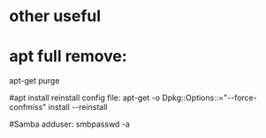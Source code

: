 # other useful

# apt full remove:
apt-get purge <package-name>

#apt install reinstall config file:
apt-get -o Dpkg::Options::="--force-confmiss" install --reinstall <package-name>

#Samba adduser:
smbpasswd -a <username>
